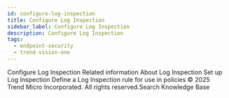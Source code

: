 ```yaml
---
id: configure-log-inspection
title: Configure Log Inspection
sidebar_label: Configure Log Inspection
description: Configure Log Inspection
tags:
  - endpoint-security
  - trend-vision-one
---
```


 Configure Log Inspection Related information About Log Inspection Set up Log Inspection Define a Log Inspection rule for use in policies © 2025 Trend Micro Incorporated. All rights reserved.Search Knowledge Base